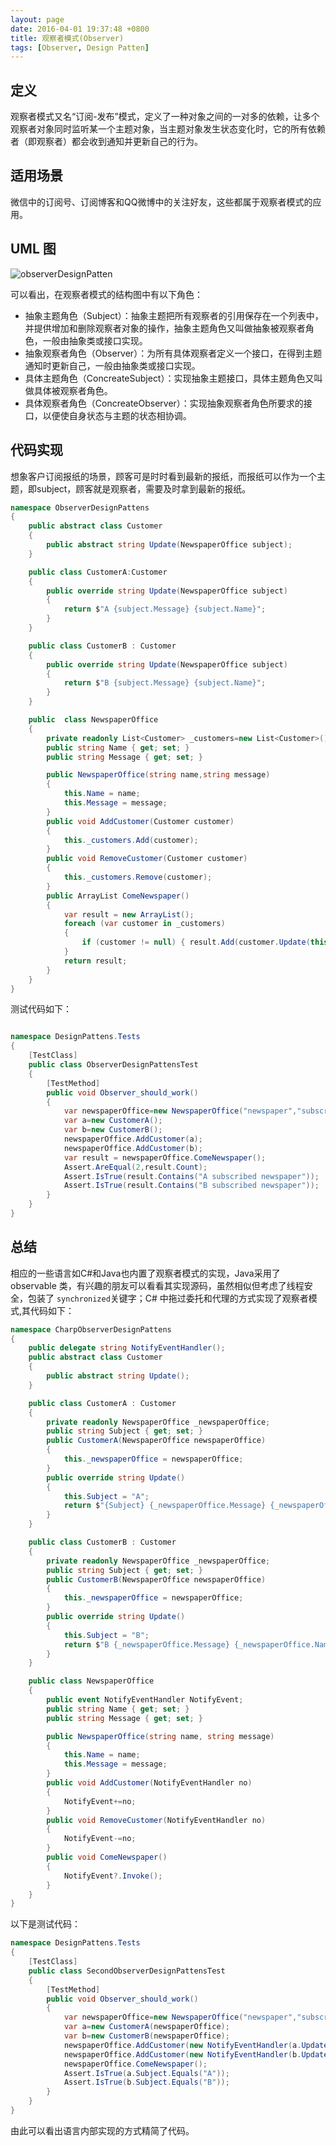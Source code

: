 ```yaml
---
layout: page
date: 2016-04-01 19:37:48 +0800 
title: 观察者模式(Observer)
tags: [Observer, Design Patten]
---
```


## 定义

观察者模式又名“订阅-发布”模式，定义了一种对象之间的一对多的依赖，让多个观察者对象同时监听某一个主题对象，当主题对象发生状态变化时，它的所有依赖者（即观察者）都会收到通知并更新自己的行为。

## 适用场景

微信中的订阅号、订阅博客和QQ微博中的关注好友，这些都属于观察者模式的应用。

## UML 图

![observerDesignPatten](http://www.plantuml.com/plantuml/png/PP1FJyCm3CNl-HG-Ra91dAk1Xa12NE1GyG6Sr1E5DfuS1ua_V7SorepItABdztlFpZOgYgPnCF6r3tiK7C4F6EErglGkATrx3ct_GN1Xq4KLz7fqG9lS2tdzD6UGtUYVLuykahoH0A-pU4jQYm-i_UvzjJRVoxZYE-GzxJjK-dMPu_I6WnVAugdLbWLQpNA6xYW_2xQW_iBjgQXmix8fSVDbRTLe2dUOLi45jLT5QRYCbacR6c_YL19O2HohyWYygvPeG4YJ18YpsokeIlztykN4diy-R4kXI-Fm0m00)

可以看出，在观察者模式的结构图中有以下角色：

- 抽象主题角色（Subject）：抽象主题把所有观察者的引用保存在一个列表中，并提供增加和删除观察者对象的操作，抽象主题角色又叫做抽象被观察者角色，一般由抽象类或接口实现。
- 抽象观察者角色（Observer）：为所有具体观察者定义一个接口，在得到主题通知时更新自己，一般由抽象类或接口实现。
- 具体主题角色（ConcreateSubject）：实现抽象主题接口，具体主题角色又叫做具体被观察者角色。
- 具体观察者角色（ConcreateObserver）：实现抽象观察者角色所要求的接口，以便使自身状态与主题的状态相协调。

## 代码实现

想象客户订阅报纸的场景，顾客可是时时看到最新的报纸，而报纸可以作为一个主题，即subject，顾客就是观察者，需要及时拿到最新的报纸。

``` csharp
namespace ObserverDesignPattens
{
    public abstract class Customer
    {
        public abstract string Update(NewspaperOffice subject);
    }

    public class CustomerA:Customer
    {
        public override string Update(NewspaperOffice subject)
        {
            return $"A {subject.Message} {subject.Name}";
        }
    }

    public class CustomerB : Customer
    {
        public override string Update(NewspaperOffice subject)
        {
            return $"B {subject.Message} {subject.Name}";
        }
    }

    public  class NewspaperOffice
    {
        private readonly List<Customer> _customers=new List<Customer>();
        public string Name { get; set; }
        public string Message { get; set; }

        public NewspaperOffice(string name,string message)
        {
            this.Name = name;
            this.Message = message;
        }
        public void AddCustomer(Customer customer)
        {
            this._customers.Add(customer);
        }
        public void RemoveCustomer(Customer customer)
        {
            this._customers.Remove(customer);
        }
        public ArrayList ComeNewspaper()
        {
            var result = new ArrayList();
            foreach (var customer in _customers)
            {
                if (customer != null) { result.Add(customer.Update(this)); }
            }
            return result;
        }
    }
}

```

测试代码如下：

```csharp

namespace DesignPattens.Tests
{
    [TestClass]
    public class ObserverDesignPattensTest
    {
        [TestMethod]
        public void Observer_should_work()
        {
            var newspaperOffice=new NewspaperOffice("newspaper","subscribed");
            var a=new CustomerA();
            var b=new CustomerB();
            newspaperOffice.AddCustomer(a);
            newspaperOffice.AddCustomer(b);
            var result = newspaperOffice.ComeNewspaper();
            Assert.AreEqual(2,result.Count);
            Assert.IsTrue(result.Contains("A subscribed newspaper"));
            Assert.IsTrue(result.Contains("B subscribed newspaper"));
        }
    }
}

```

## 总结

相应的一些语言如C#和Java也内置了观察者模式的实现，Java采用了 observable 类，有兴趣的朋友可以看看其实现源码，虽然相似但考虑了线程安全，包装了 `synchronized`关键字；C# 中拖过委托和代理的方式实现了观察者模式,其代码如下：

```csharp
namespace CharpObserverDesignPattens
{
    public delegate string NotifyEventHandler();
    public abstract class Customer
    {
        public abstract string Update();
    }

    public class CustomerA : Customer
    {
        private readonly NewspaperOffice _newspaperOffice;
        public string Subject { get; set; }
        public CustomerA(NewspaperOffice newspaperOffice)
        {
            this._newspaperOffice = newspaperOffice;
        }
        public override string Update()
        {
            this.Subject = "A";
            return $"{Subject} {_newspaperOffice.Message} {_newspaperOffice.Name}";
        }
    }

    public class CustomerB : Customer
    {
        private readonly NewspaperOffice _newspaperOffice;
        public string Subject { get; set; }
        public CustomerB(NewspaperOffice newspaperOffice)
        {
            this._newspaperOffice = newspaperOffice;
        }
        public override string Update()
        {
            this.Subject = "B";
            return $"B {_newspaperOffice.Message} {_newspaperOffice.Name}";
        }
    }

    public class NewspaperOffice
    {
        public event NotifyEventHandler NotifyEvent;
        public string Name { get; set; }
        public string Message { get; set; }

        public NewspaperOffice(string name, string message)
        {
            this.Name = name;
            this.Message = message;
        }
        public void AddCustomer(NotifyEventHandler no)
        {
            NotifyEvent+=no;
        }
        public void RemoveCustomer(NotifyEventHandler no)
        {
            NotifyEvent-=no;
        }
        public void ComeNewspaper()
        {
            NotifyEvent?.Invoke();
        }
    }
}

```

以下是测试代码：

```csharp
namespace DesignPattens.Tests
{
    [TestClass]
    public class SecondObserverDesignPattensTest
    {
        [TestMethod]
        public void Observer_should_work()
        {
            var newspaperOffice=new NewspaperOffice("newspaper","subscribed");
            var a=new CustomerA(newspaperOffice);
            var b=new CustomerB(newspaperOffice);
            newspaperOffice.AddCustomer(new NotifyEventHandler(a.Update));
            newspaperOffice.AddCustomer(new NotifyEventHandler(b.Update));
            newspaperOffice.ComeNewspaper();
            Assert.IsTrue(a.Subject.Equals("A"));
            Assert.IsTrue(b.Subject.Equals("B"));
        }
    }
}
```
由此可以看出语言内部实现的方式精简了代码。